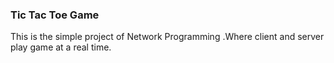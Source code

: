 ### Tic Tac Toe Game
This is the simple project of Network Programming .Where client and server play  game at a real time.
